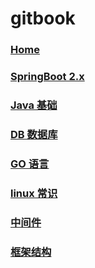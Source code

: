 # gitbook


### [Home](https://wumingsheng.gitbook.io)
### [SpringBoot 2.x](https://sb-woms.gitbook.io)
### [Java 基础](https://java-woms.gitbook.io)
### [DB 数据库](https://db-woms.gitbook.io)
### [GO 语言](https://go-woms.gitbook.io)
### [linux 常识](https://linux-woms.gitbook.io)
### [中间件](https://middleware-woms.gitbook.io)
### [框架结构](https://frame-woms.gitbook.io)


















